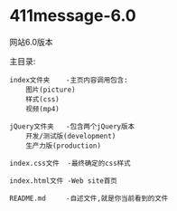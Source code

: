 # 411message-6.0
网站6.0版本

主目录:

    index文件夹    -主页内容调用包含:
        图片(picture)
        样式(css)
        视频(mp4)
    
    jQuery文件夹   -包含两个jQuery版本  
        开发/测试版(development)    
        生产力版(production)
    
    index.css文件  -最终确定的css样式

    index.html文件 -Web site首页

    README.md     -自述文件,就是你当前看到的文件